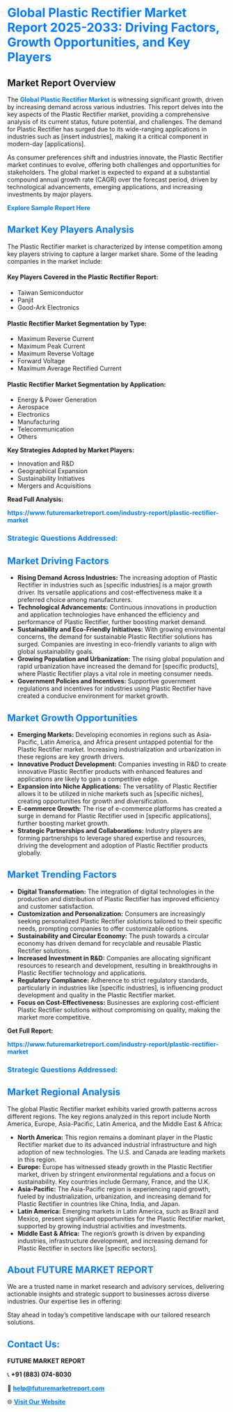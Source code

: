 <h1 style="color: #007BFF;">Global Plastic Rectifier Market Report 2025-2033: Driving Factors, Growth Opportunities, and Key Players</h1>

<section id="overview">
<h2>Market Report Overview</h2>
<p>The <a href="https://www.futuremarketreport.com/industry-report/plastic-rectifier-market" style="color: #007BFF; text-decoration: none;"><strong>Global Plastic Rectifier Market</strong></a> is witnessing significant growth, driven by increasing demand across various industries. This report delves into the key aspects of the Plastic Rectifier market, providing a comprehensive analysis of its current status, future potential, and challenges. The demand for Plastic Rectifier has surged due to its wide-ranging applications in industries such as [insert industries], making it a critical component in modern-day [applications].</p>
<p>As consumer preferences shift and industries innovate, the Plastic Rectifier market continues to evolve, offering both challenges and opportunities for stakeholders. The global market is expected to expand at a substantial compound annual growth rate (CAGR) over the forecast period, driven by technological advancements, emerging applications, and increasing investments by major players.</p>
</section>

<section id="overview">
<p><a href="https://www.futuremarketreport.com/request-sample/reportId=76342" style="color: #007BFF; text-decoration: none;"><strong>Explore Sample Report Here</strong></a></p>
</section>

<section id="key-players">
<h2 style="color: #007BFF;">Market Key Players Analysis</h2>
<p>The Plastic Rectifier market is characterized by intense competition among key players striving to capture a larger market share. Some of the leading companies in the market include:</p>
<h4>Key Players Covered in the Plastic Rectifier Report:</h4>
<ul><li>Taiwan Semiconductor</li><li>Panjit</li><li>Good-Ark Electronics</li></ul>
<h4>Plastic Rectifier Market Segmentation by Type:</h4>
<ul><li>Maximum Reverse Current</li><li>Maximum Peak Current</li><li>Maximum Reverse Voltage</li><li>Forward Voltage</li><li>Maximum Average Rectified Current</li></ul>

<h4>Plastic Rectifier Market Segmentation by Application:</h4>
<ul><li>Energy &amp; Power Generation</li><li>Aerospace</li><li>Electronics</li><li>Manufacturing</li><li>Telecommunication</li><li>Others</li></ul>
<p><strong>Key Strategies Adopted by Market Players:</strong></p>
<ul>
<li>Innovation and R&D</li>
<li>Geographical Expansion</li>
<li>Sustainability Initiatives</li>
<li>Mergers and Acquisitions</li>
</ul>
</section>

<section>
<p><strong>Read Full Analysis: </strong></p><a href="https://www.futuremarketreport.com/industry-report/plastic-rectifier-market" style="color: #007BFF; text-decoration: none;"><strong>https://www.futuremarketreport.com/industry-report/plastic-rectifier-market</strong></a>
<h3 style="color: #007BFF;">Strategic Questions Addressed:</h3>
</section>

<section id="driving-factors">
<h2 style="color: #007BFF;">Market Driving Factors</h2>
<ul>
<li><strong>Rising Demand Across Industries:</strong> The increasing adoption of Plastic Rectifier in industries such as [specific industries] is a major growth driver. Its versatile applications and cost-effectiveness make it a preferred choice among manufacturers.</li>
<li><strong>Technological Advancements:</strong> Continuous innovations in production and application technologies have enhanced the efficiency and performance of Plastic Rectifier, further boosting market demand.</li>
<li><strong>Sustainability and Eco-Friendly Initiatives:</strong> With growing environmental concerns, the demand for sustainable Plastic Rectifier solutions has surged. Companies are investing in eco-friendly variants to align with global sustainability goals.</li>
<li><strong>Growing Population and Urbanization:</strong> The rising global population and rapid urbanization have increased the demand for [specific products], where Plastic Rectifier plays a vital role in meeting consumer needs.</li>
<li><strong>Government Policies and Incentives:</strong> Supportive government regulations and incentives for industries using Plastic Rectifier have created a conducive environment for market growth.</li>
</ul>
</section>

<section id="growth-opportunities">
<h2 style="color: #007BFF;">Market Growth Opportunities</h2>
<ul>
<li><strong>Emerging Markets:</strong> Developing economies in regions such as Asia-Pacific, Latin America, and Africa present untapped potential for the Plastic Rectifier market. Increasing industrialization and urbanization in these regions are key growth drivers.</li>
<li><strong>Innovative Product Development:</strong> Companies investing in R&D to create innovative Plastic Rectifier products with enhanced features and applications are likely to gain a competitive edge.</li>
<li><strong>Expansion into Niche Applications:</strong> The versatility of Plastic Rectifier allows it to be utilized in niche markets such as [specific niches], creating opportunities for growth and diversification.</li>
<li><strong>E-commerce Growth:</strong> The rise of e-commerce platforms has created a surge in demand for Plastic Rectifier used in [specific applications], further boosting market growth.</li>
<li><strong>Strategic Partnerships and Collaborations:</strong> Industry players are forming partnerships to leverage shared expertise and resources, driving the development and adoption of Plastic Rectifier products globally.</li>
</ul>
</section>

<section id="trending-factors">
<h2 style="color: #007BFF;">Market Trending Factors</h2>
<ul>
<li><strong>Digital Transformation:</strong> The integration of digital technologies in the production and distribution of Plastic Rectifier has improved efficiency and customer satisfaction.</li>
<li><strong>Customization and Personalization:</strong> Consumers are increasingly seeking personalized Plastic Rectifier solutions tailored to their specific needs, prompting companies to offer customizable options.</li>
<li><strong>Sustainability and Circular Economy:</strong> The push towards a circular economy has driven demand for recyclable and reusable Plastic Rectifier solutions.</li>
<li><strong>Increased Investment in R&D:</strong> Companies are allocating significant resources to research and development, resulting in breakthroughs in Plastic Rectifier technology and applications.</li>
<li><strong>Regulatory Compliance:</strong> Adherence to strict regulatory standards, particularly in industries like [specific industries], is influencing product development and quality in the Plastic Rectifier market.</li>
<li><strong>Focus on Cost-Effectiveness:</strong> Businesses are exploring cost-efficient Plastic Rectifier solutions without compromising on quality, making the market more competitive.</li>
</ul>
</section>

<section>
<p><strong>Get Full Report: </strong></p><a href="https://www.futuremarketreport.com/industry-report/plastic-rectifier-market" style="color: #007BFF; text-decoration: none;"><strong>https://www.futuremarketreport.com/industry-report/plastic-rectifier-market</strong></a>
<h3 style="color: #007BFF;">Strategic Questions Addressed:</h3>
</section>


<section id="regional-analysis">
<h2 style="color: #007BFF;">Market Regional Analysis</h2>
<p>The global Plastic Rectifier market exhibits varied growth patterns across different regions. The key regions analyzed in this report include North America, Europe, Asia-Pacific, Latin America, and the Middle East & Africa:</p>
<ul>
<li><strong>North America:</strong> This region remains a dominant player in the Plastic Rectifier market due to its advanced industrial infrastructure and high adoption of new technologies. The U.S. and Canada are leading markets in this region.</li>
<li><strong>Europe:</strong> Europe has witnessed steady growth in the Plastic Rectifier market, driven by stringent environmental regulations and a focus on sustainability. Key countries include Germany, France, and the U.K.</li>
<li><strong>Asia-Pacific:</strong> The Asia-Pacific region is experiencing rapid growth, fueled by industrialization, urbanization, and increasing demand for Plastic Rectifier in countries like China, India, and Japan.</li>
<li><strong>Latin America:</strong> Emerging markets in Latin America, such as Brazil and Mexico, present significant opportunities for the Plastic Rectifier market, supported by growing industrial activities and investments.</li>
<li><strong>Middle East & Africa:</strong> The region’s growth is driven by expanding industries, infrastructure development, and increasing demand for Plastic Rectifier in sectors like [specific sectors].</li>
</ul>
</section>

<footer>
<h2 style="color: #007BFF;">About FUTURE MARKET REPORT</h2>
<p>We are a trusted name in market research and advisory services, delivering actionable insights and strategic support to businesses across diverse industries. Our expertise lies in offering:</p>

<p>Stay ahead in today’s competitive landscape with our tailored research solutions.</p>

<h2 style="color: #007BFF;">Contact Us:</h2>
<p><strong>FUTURE MARKET REPORT</strong></p>
<p>📞 <strong>+91 (883) 074-8030</strong></p>
<p>📧 <strong><a href="mailto:help@futuremarketreport.com" style="color: #007BFF;">help@futuremarketreport.com</a></strong></p>
<p>🌐 <strong><a href="https://www.futuremarketreport.com/" style="color: #007BFF;">Visit Our Website</a></strong></p>
</footer>
